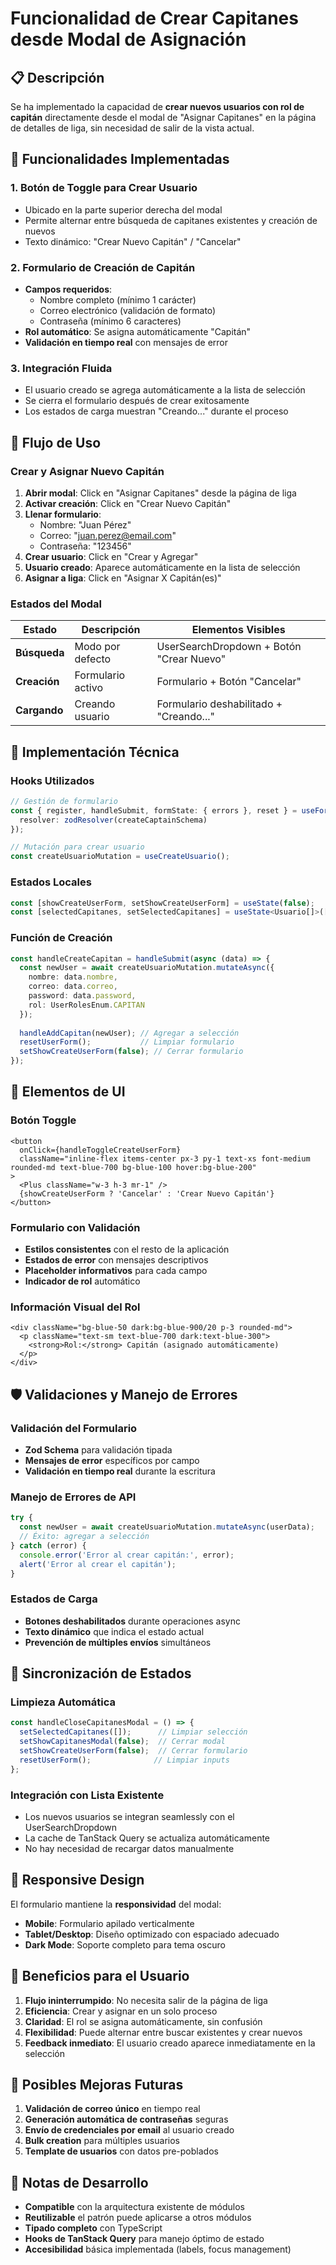 # Funcionalidad de Crear Capitanes desde Modal de Asignación

## 📋 Descripción

Se ha implementado la capacidad de **crear nuevos usuarios con rol de capitán** directamente desde el modal de "Asignar Capitanes" en la página de detalles de liga, sin necesidad de salir de la vista actual.

## 🚀 Funcionalidades Implementadas

### 1. **Botón de Toggle para Crear Usuario**
- Ubicado en la parte superior derecha del modal
- Permite alternar entre búsqueda de capitanes existentes y creación de nuevos
- Texto dinámico: "Crear Nuevo Capitán" / "Cancelar"

### 2. **Formulario de Creación de Capitán**
- **Campos requeridos**:
  - Nombre completo (mínimo 1 carácter)
  - Correo electrónico (validación de formato)
  - Contraseña (mínimo 6 caracteres)
- **Rol automático**: Se asigna automáticamente "Capitán"
- **Validación en tiempo real** con mensajes de error

### 3. **Integración Fluida**
- El usuario creado se agrega automáticamente a la lista de selección
- Se cierra el formulario después de crear exitosamente
- Los estados de carga muestran "Creando..." durante el proceso

## 🎯 Flujo de Uso

### Crear y Asignar Nuevo Capitán

1. **Abrir modal**: Click en "Asignar Capitanes" desde la página de liga
2. **Activar creación**: Click en "Crear Nuevo Capitán"
3. **Llenar formulario**:
   - Nombre: "Juan Pérez"
   - Correo: "juan.perez@email.com"
   - Contraseña: "123456"
4. **Crear usuario**: Click en "Crear y Agregar"
5. **Usuario creado**: Aparece automáticamente en la lista de selección
6. **Asignar a liga**: Click en "Asignar X Capitán(es)"

### Estados del Modal

| Estado | Descripción | Elementos Visibles |
|--------|-------------|-------------------|
| **Búsqueda** | Modo por defecto | UserSearchDropdown + Botón "Crear Nuevo" |
| **Creación** | Formulario activo | Formulario + Botón "Cancelar" |
| **Cargando** | Creando usuario | Formulario deshabilitado + "Creando..." |

## 🔧 Implementación Técnica

### Hooks Utilizados
```typescript
// Gestión de formulario
const { register, handleSubmit, formState: { errors }, reset } = useForm({
  resolver: zodResolver(createCaptainSchema)
});

// Mutación para crear usuario
const createUsuarioMutation = useCreateUsuario();
```

### Estados Locales
```typescript
const [showCreateUserForm, setShowCreateUserForm] = useState(false);
const [selectedCapitanes, setSelectedCapitanes] = useState<Usuario[]>([]);
```

### Función de Creación
```typescript
const handleCreateCapitan = handleSubmit(async (data) => {
  const newUser = await createUsuarioMutation.mutateAsync({
    nombre: data.nombre,
    correo: data.correo,
    password: data.password,
    rol: UserRolesEnum.CAPITAN
  });
  
  handleAddCapitan(newUser); // Agregar a selección
  resetUserForm();           // Limpiar formulario
  setShowCreateUserForm(false); // Cerrar formulario
});
```

## 🎨 Elementos de UI

### Botón Toggle
```tsx
<button
  onClick={handleToggleCreateUserForm}
  className="inline-flex items-center px-3 py-1 text-xs font-medium rounded-md text-blue-700 bg-blue-100 hover:bg-blue-200"
>
  <Plus className="w-3 h-3 mr-1" />
  {showCreateUserForm ? 'Cancelar' : 'Crear Nuevo Capitán'}
</button>
```

### Formulario con Validación
- **Estilos consistentes** con el resto de la aplicación
- **Estados de error** con mensajes descriptivos
- **Placeholder informativos** para cada campo
- **Indicador de rol** automático

### Información Visual del Rol
```tsx
<div className="bg-blue-50 dark:bg-blue-900/20 p-3 rounded-md">
  <p className="text-sm text-blue-700 dark:text-blue-300">
    <strong>Rol:</strong> Capitán (asignado automáticamente)
  </p>
</div>
```

## 🛡️ Validaciones y Manejo de Errores

### Validación del Formulario
- **Zod Schema** para validación tipada
- **Mensajes de error** específicos por campo
- **Validación en tiempo real** durante la escritura

### Manejo de Errores de API
```typescript
try {
  const newUser = await createUsuarioMutation.mutateAsync(userData);
  // Éxito: agregar a selección
} catch (error) {
  console.error('Error al crear capitán:', error);
  alert('Error al crear el capitán');
}
```

### Estados de Carga
- **Botones deshabilitados** durante operaciones async
- **Texto dinámico** que indica el estado actual
- **Prevención de múltiples envíos** simultáneos

## 🔄 Sincronización de Estados

### Limpieza Automática
```typescript
const handleCloseCapitanesModal = () => {
  setSelectedCapitanes([]);      // Limpiar selección
  setShowCapitanesModal(false);  // Cerrar modal
  setShowCreateUserForm(false);  // Cerrar formulario
  resetUserForm();              // Limpiar inputs
};
```

### Integración con Lista Existente
- Los nuevos usuarios se integran seamlessly con el UserSearchDropdown
- La cache de TanStack Query se actualiza automáticamente
- No hay necesidad de recargar datos manualmente

## 📱 Responsive Design

El formulario mantiene la **responsividad** del modal:
- **Mobile**: Formulario apilado verticalmente
- **Tablet/Desktop**: Diseño optimizado con espaciado adecuado
- **Dark Mode**: Soporte completo para tema oscuro

## 🎯 Beneficios para el Usuario

1. **Flujo ininterrumpido**: No necesita salir de la página de liga
2. **Eficiencia**: Crear y asignar en un solo proceso
3. **Claridad**: El rol se asigna automáticamente, sin confusión
4. **Flexibilidad**: Puede alternar entre buscar existentes y crear nuevos
5. **Feedback inmediato**: El usuario creado aparece inmediatamente en la selección

## 🔮 Posibles Mejoras Futuras

1. **Validación de correo único** en tiempo real
2. **Generación automática de contraseñas** seguras
3. **Envío de credenciales por email** al usuario creado
4. **Bulk creation** para múltiples usuarios
5. **Template de usuarios** con datos pre-poblados

## 📝 Notas de Desarrollo

- **Compatible** con la arquitectura existente de módulos
- **Reutilizable** el patrón puede aplicarse a otros módulos
- **Tipado completo** con TypeScript
- **Hooks de TanStack Query** para manejo óptimo de estado
- **Accesibilidad** básica implementada (labels, focus management)
